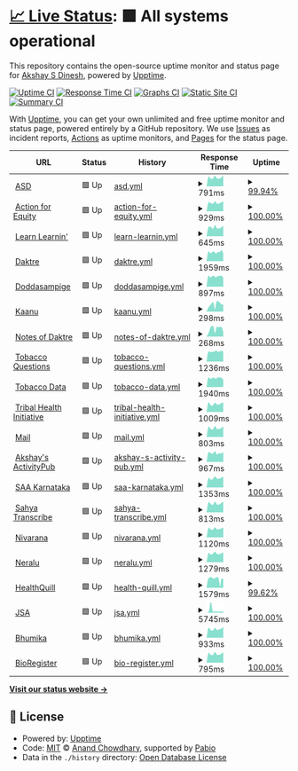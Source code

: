 # [📈 Live Status](https://asdofindia.github.io/services-uptime): <!--live status--> **🟩 All systems operational**

This repository contains the open-source uptime monitor and status page for [Akshay S Dinesh](https://asd.learnlearn.in), powered by [Upptime](https://github.com/upptime/upptime).

[![Uptime CI](https://github.com/asdofindia/services-uptime/workflows/Uptime%20CI/badge.svg)](https://github.com/asdofindia/services-uptime/actions?query=workflow%3A%22Uptime+CI%22)
[![Response Time CI](https://github.com/asdofindia/services-uptime/workflows/Response%20Time%20CI/badge.svg)](https://github.com/asdofindia/services-uptime/actions?query=workflow%3A%22Response+Time+CI%22)
[![Graphs CI](https://github.com/asdofindia/services-uptime/workflows/Graphs%20CI/badge.svg)](https://github.com/asdofindia/services-uptime/actions?query=workflow%3A%22Graphs+CI%22)
[![Static Site CI](https://github.com/asdofindia/services-uptime/workflows/Static%20Site%20CI/badge.svg)](https://github.com/asdofindia/services-uptime/actions?query=workflow%3A%22Static+Site+CI%22)
[![Summary CI](https://github.com/asdofindia/services-uptime/workflows/Summary%20CI/badge.svg)](https://github.com/asdofindia/services-uptime/actions?query=workflow%3A%22Summary+CI%22)

With [Upptime](https://upptime.js.org), you can get your own unlimited and free uptime monitor and status page, powered entirely by a GitHub repository. We use [Issues](https://github.com/asdofindia/services-uptime/issues) as incident reports, [Actions](https://github.com/asdofindia/services-uptime/actions) as uptime monitors, and [Pages](https://asdofindia.github.io/services-uptime) for the status page.

<!--start: status pages-->
<!-- This summary is generated by Upptime (https://github.com/upptime/upptime) -->
<!-- Do not edit this manually, your changes will be overwritten -->
<!-- prettier-ignore -->
| URL | Status | History | Response Time | Uptime |
| --- | ------ | ------- | ------------- | ------ |
| <img alt="" src="https://icons.duckduckgo.com/ip3/asd.learnlearn.in.ico" height="13"> [ASD](https://asd.learnlearn.in) | 🟩 Up | [asd.yml](https://github.com/asdofindia-bot/services-uptime/commits/HEAD/history/asd.yml) | <details><summary><img alt="Response time graph" src="./graphs/asd/response-time-week.png" height="20"> 791ms</summary><br><a href="https://asdofindia-bot.github.io/services-uptime/history/asd"><img alt="Response time 938" src="https://img.shields.io/endpoint?url=https%3A%2F%2Fraw.githubusercontent.com%2Fasdofindia-bot%2Fservices-uptime%2FHEAD%2Fapi%2Fasd%2Fresponse-time.json"></a><br><a href="https://asdofindia-bot.github.io/services-uptime/history/asd"><img alt="24-hour response time 954" src="https://img.shields.io/endpoint?url=https%3A%2F%2Fraw.githubusercontent.com%2Fasdofindia-bot%2Fservices-uptime%2FHEAD%2Fapi%2Fasd%2Fresponse-time-day.json"></a><br><a href="https://asdofindia-bot.github.io/services-uptime/history/asd"><img alt="7-day response time 791" src="https://img.shields.io/endpoint?url=https%3A%2F%2Fraw.githubusercontent.com%2Fasdofindia-bot%2Fservices-uptime%2FHEAD%2Fapi%2Fasd%2Fresponse-time-week.json"></a><br><a href="https://asdofindia-bot.github.io/services-uptime/history/asd"><img alt="30-day response time 788" src="https://img.shields.io/endpoint?url=https%3A%2F%2Fraw.githubusercontent.com%2Fasdofindia-bot%2Fservices-uptime%2FHEAD%2Fapi%2Fasd%2Fresponse-time-month.json"></a><br><a href="https://asdofindia-bot.github.io/services-uptime/history/asd"><img alt="1-year response time 939" src="https://img.shields.io/endpoint?url=https%3A%2F%2Fraw.githubusercontent.com%2Fasdofindia-bot%2Fservices-uptime%2FHEAD%2Fapi%2Fasd%2Fresponse-time-year.json"></a></details> | <details><summary><a href="https://asdofindia-bot.github.io/services-uptime/history/asd">99.94%</a></summary><a href="https://asdofindia-bot.github.io/services-uptime/history/asd"><img alt="All-time uptime 100.00%" src="https://img.shields.io/endpoint?url=https%3A%2F%2Fraw.githubusercontent.com%2Fasdofindia-bot%2Fservices-uptime%2FHEAD%2Fapi%2Fasd%2Fuptime.json"></a><br><a href="https://asdofindia-bot.github.io/services-uptime/history/asd"><img alt="24-hour uptime 100.00%" src="https://img.shields.io/endpoint?url=https%3A%2F%2Fraw.githubusercontent.com%2Fasdofindia-bot%2Fservices-uptime%2FHEAD%2Fapi%2Fasd%2Fuptime-day.json"></a><br><a href="https://asdofindia-bot.github.io/services-uptime/history/asd"><img alt="7-day uptime 99.94%" src="https://img.shields.io/endpoint?url=https%3A%2F%2Fraw.githubusercontent.com%2Fasdofindia-bot%2Fservices-uptime%2FHEAD%2Fapi%2Fasd%2Fuptime-week.json"></a><br><a href="https://asdofindia-bot.github.io/services-uptime/history/asd"><img alt="30-day uptime 99.99%" src="https://img.shields.io/endpoint?url=https%3A%2F%2Fraw.githubusercontent.com%2Fasdofindia-bot%2Fservices-uptime%2FHEAD%2Fapi%2Fasd%2Fuptime-month.json"></a><br><a href="https://asdofindia-bot.github.io/services-uptime/history/asd"><img alt="1-year uptime 100.00%" src="https://img.shields.io/endpoint?url=https%3A%2F%2Fraw.githubusercontent.com%2Fasdofindia-bot%2Fservices-uptime%2FHEAD%2Fapi%2Fasd%2Fuptime-year.json"></a></details>
| <img alt="" src="https://icons.duckduckgo.com/ip3/actionforequity.in.ico" height="13"> [Action for Equity](https://actionforequity.in) | 🟩 Up | [action-for-equity.yml](https://github.com/asdofindia-bot/services-uptime/commits/HEAD/history/action-for-equity.yml) | <details><summary><img alt="Response time graph" src="./graphs/action-for-equity/response-time-week.png" height="20"> 929ms</summary><br><a href="https://asdofindia-bot.github.io/services-uptime/history/action-for-equity"><img alt="Response time 919" src="https://img.shields.io/endpoint?url=https%3A%2F%2Fraw.githubusercontent.com%2Fasdofindia-bot%2Fservices-uptime%2FHEAD%2Fapi%2Faction-for-equity%2Fresponse-time.json"></a><br><a href="https://asdofindia-bot.github.io/services-uptime/history/action-for-equity"><img alt="24-hour response time 1073" src="https://img.shields.io/endpoint?url=https%3A%2F%2Fraw.githubusercontent.com%2Fasdofindia-bot%2Fservices-uptime%2FHEAD%2Fapi%2Faction-for-equity%2Fresponse-time-day.json"></a><br><a href="https://asdofindia-bot.github.io/services-uptime/history/action-for-equity"><img alt="7-day response time 929" src="https://img.shields.io/endpoint?url=https%3A%2F%2Fraw.githubusercontent.com%2Fasdofindia-bot%2Fservices-uptime%2FHEAD%2Fapi%2Faction-for-equity%2Fresponse-time-week.json"></a><br><a href="https://asdofindia-bot.github.io/services-uptime/history/action-for-equity"><img alt="30-day response time 919" src="https://img.shields.io/endpoint?url=https%3A%2F%2Fraw.githubusercontent.com%2Fasdofindia-bot%2Fservices-uptime%2FHEAD%2Fapi%2Faction-for-equity%2Fresponse-time-month.json"></a><br><a href="https://asdofindia-bot.github.io/services-uptime/history/action-for-equity"><img alt="1-year response time 919" src="https://img.shields.io/endpoint?url=https%3A%2F%2Fraw.githubusercontent.com%2Fasdofindia-bot%2Fservices-uptime%2FHEAD%2Fapi%2Faction-for-equity%2Fresponse-time-year.json"></a></details> | <details><summary><a href="https://asdofindia-bot.github.io/services-uptime/history/action-for-equity">100.00%</a></summary><a href="https://asdofindia-bot.github.io/services-uptime/history/action-for-equity"><img alt="All-time uptime 100.00%" src="https://img.shields.io/endpoint?url=https%3A%2F%2Fraw.githubusercontent.com%2Fasdofindia-bot%2Fservices-uptime%2FHEAD%2Fapi%2Faction-for-equity%2Fuptime.json"></a><br><a href="https://asdofindia-bot.github.io/services-uptime/history/action-for-equity"><img alt="24-hour uptime 100.00%" src="https://img.shields.io/endpoint?url=https%3A%2F%2Fraw.githubusercontent.com%2Fasdofindia-bot%2Fservices-uptime%2FHEAD%2Fapi%2Faction-for-equity%2Fuptime-day.json"></a><br><a href="https://asdofindia-bot.github.io/services-uptime/history/action-for-equity"><img alt="7-day uptime 100.00%" src="https://img.shields.io/endpoint?url=https%3A%2F%2Fraw.githubusercontent.com%2Fasdofindia-bot%2Fservices-uptime%2FHEAD%2Fapi%2Faction-for-equity%2Fuptime-week.json"></a><br><a href="https://asdofindia-bot.github.io/services-uptime/history/action-for-equity"><img alt="30-day uptime 100.00%" src="https://img.shields.io/endpoint?url=https%3A%2F%2Fraw.githubusercontent.com%2Fasdofindia-bot%2Fservices-uptime%2FHEAD%2Fapi%2Faction-for-equity%2Fuptime-month.json"></a><br><a href="https://asdofindia-bot.github.io/services-uptime/history/action-for-equity"><img alt="1-year uptime 100.00%" src="https://img.shields.io/endpoint?url=https%3A%2F%2Fraw.githubusercontent.com%2Fasdofindia-bot%2Fservices-uptime%2FHEAD%2Fapi%2Faction-for-equity%2Fuptime-year.json"></a></details>
| <img alt="" src="https://icons.duckduckgo.com/ip3/learnlearn.in.ico" height="13"> [Learn Learnin'](https://learnlearn.in) | 🟩 Up | [learn-learnin.yml](https://github.com/asdofindia-bot/services-uptime/commits/HEAD/history/learn-learnin.yml) | <details><summary><img alt="Response time graph" src="./graphs/learn-learnin/response-time-week.png" height="20"> 645ms</summary><br><a href="https://asdofindia-bot.github.io/services-uptime/history/learn-learnin"><img alt="Response time 652" src="https://img.shields.io/endpoint?url=https%3A%2F%2Fraw.githubusercontent.com%2Fasdofindia-bot%2Fservices-uptime%2FHEAD%2Fapi%2Flearn-learnin%2Fresponse-time.json"></a><br><a href="https://asdofindia-bot.github.io/services-uptime/history/learn-learnin"><img alt="24-hour response time 726" src="https://img.shields.io/endpoint?url=https%3A%2F%2Fraw.githubusercontent.com%2Fasdofindia-bot%2Fservices-uptime%2FHEAD%2Fapi%2Flearn-learnin%2Fresponse-time-day.json"></a><br><a href="https://asdofindia-bot.github.io/services-uptime/history/learn-learnin"><img alt="7-day response time 645" src="https://img.shields.io/endpoint?url=https%3A%2F%2Fraw.githubusercontent.com%2Fasdofindia-bot%2Fservices-uptime%2FHEAD%2Fapi%2Flearn-learnin%2Fresponse-time-week.json"></a><br><a href="https://asdofindia-bot.github.io/services-uptime/history/learn-learnin"><img alt="30-day response time 622" src="https://img.shields.io/endpoint?url=https%3A%2F%2Fraw.githubusercontent.com%2Fasdofindia-bot%2Fservices-uptime%2FHEAD%2Fapi%2Flearn-learnin%2Fresponse-time-month.json"></a><br><a href="https://asdofindia-bot.github.io/services-uptime/history/learn-learnin"><img alt="1-year response time 644" src="https://img.shields.io/endpoint?url=https%3A%2F%2Fraw.githubusercontent.com%2Fasdofindia-bot%2Fservices-uptime%2FHEAD%2Fapi%2Flearn-learnin%2Fresponse-time-year.json"></a></details> | <details><summary><a href="https://asdofindia-bot.github.io/services-uptime/history/learn-learnin">100.00%</a></summary><a href="https://asdofindia-bot.github.io/services-uptime/history/learn-learnin"><img alt="All-time uptime 100.00%" src="https://img.shields.io/endpoint?url=https%3A%2F%2Fraw.githubusercontent.com%2Fasdofindia-bot%2Fservices-uptime%2FHEAD%2Fapi%2Flearn-learnin%2Fuptime.json"></a><br><a href="https://asdofindia-bot.github.io/services-uptime/history/learn-learnin"><img alt="24-hour uptime 100.00%" src="https://img.shields.io/endpoint?url=https%3A%2F%2Fraw.githubusercontent.com%2Fasdofindia-bot%2Fservices-uptime%2FHEAD%2Fapi%2Flearn-learnin%2Fuptime-day.json"></a><br><a href="https://asdofindia-bot.github.io/services-uptime/history/learn-learnin"><img alt="7-day uptime 100.00%" src="https://img.shields.io/endpoint?url=https%3A%2F%2Fraw.githubusercontent.com%2Fasdofindia-bot%2Fservices-uptime%2FHEAD%2Fapi%2Flearn-learnin%2Fuptime-week.json"></a><br><a href="https://asdofindia-bot.github.io/services-uptime/history/learn-learnin"><img alt="30-day uptime 100.00%" src="https://img.shields.io/endpoint?url=https%3A%2F%2Fraw.githubusercontent.com%2Fasdofindia-bot%2Fservices-uptime%2FHEAD%2Fapi%2Flearn-learnin%2Fuptime-month.json"></a><br><a href="https://asdofindia-bot.github.io/services-uptime/history/learn-learnin"><img alt="1-year uptime 100.00%" src="https://img.shields.io/endpoint?url=https%3A%2F%2Fraw.githubusercontent.com%2Fasdofindia-bot%2Fservices-uptime%2FHEAD%2Fapi%2Flearn-learnin%2Fuptime-year.json"></a></details>
| <img alt="" src="https://icons.duckduckgo.com/ip3/daktre.com.ico" height="13"> [Daktre](https://daktre.com) | 🟩 Up | [daktre.yml](https://github.com/asdofindia-bot/services-uptime/commits/HEAD/history/daktre.yml) | <details><summary><img alt="Response time graph" src="./graphs/daktre/response-time-week.png" height="20"> 1959ms</summary><br><a href="https://asdofindia-bot.github.io/services-uptime/history/daktre"><img alt="Response time 2043" src="https://img.shields.io/endpoint?url=https%3A%2F%2Fraw.githubusercontent.com%2Fasdofindia-bot%2Fservices-uptime%2FHEAD%2Fapi%2Fdaktre%2Fresponse-time.json"></a><br><a href="https://asdofindia-bot.github.io/services-uptime/history/daktre"><img alt="24-hour response time 1716" src="https://img.shields.io/endpoint?url=https%3A%2F%2Fraw.githubusercontent.com%2Fasdofindia-bot%2Fservices-uptime%2FHEAD%2Fapi%2Fdaktre%2Fresponse-time-day.json"></a><br><a href="https://asdofindia-bot.github.io/services-uptime/history/daktre"><img alt="7-day response time 1959" src="https://img.shields.io/endpoint?url=https%3A%2F%2Fraw.githubusercontent.com%2Fasdofindia-bot%2Fservices-uptime%2FHEAD%2Fapi%2Fdaktre%2Fresponse-time-week.json"></a><br><a href="https://asdofindia-bot.github.io/services-uptime/history/daktre"><img alt="30-day response time 1940" src="https://img.shields.io/endpoint?url=https%3A%2F%2Fraw.githubusercontent.com%2Fasdofindia-bot%2Fservices-uptime%2FHEAD%2Fapi%2Fdaktre%2Fresponse-time-month.json"></a><br><a href="https://asdofindia-bot.github.io/services-uptime/history/daktre"><img alt="1-year response time 1975" src="https://img.shields.io/endpoint?url=https%3A%2F%2Fraw.githubusercontent.com%2Fasdofindia-bot%2Fservices-uptime%2FHEAD%2Fapi%2Fdaktre%2Fresponse-time-year.json"></a></details> | <details><summary><a href="https://asdofindia-bot.github.io/services-uptime/history/daktre">100.00%</a></summary><a href="https://asdofindia-bot.github.io/services-uptime/history/daktre"><img alt="All-time uptime 99.01%" src="https://img.shields.io/endpoint?url=https%3A%2F%2Fraw.githubusercontent.com%2Fasdofindia-bot%2Fservices-uptime%2FHEAD%2Fapi%2Fdaktre%2Fuptime.json"></a><br><a href="https://asdofindia-bot.github.io/services-uptime/history/daktre"><img alt="24-hour uptime 100.00%" src="https://img.shields.io/endpoint?url=https%3A%2F%2Fraw.githubusercontent.com%2Fasdofindia-bot%2Fservices-uptime%2FHEAD%2Fapi%2Fdaktre%2Fuptime-day.json"></a><br><a href="https://asdofindia-bot.github.io/services-uptime/history/daktre"><img alt="7-day uptime 100.00%" src="https://img.shields.io/endpoint?url=https%3A%2F%2Fraw.githubusercontent.com%2Fasdofindia-bot%2Fservices-uptime%2FHEAD%2Fapi%2Fdaktre%2Fuptime-week.json"></a><br><a href="https://asdofindia-bot.github.io/services-uptime/history/daktre"><img alt="30-day uptime 99.96%" src="https://img.shields.io/endpoint?url=https%3A%2F%2Fraw.githubusercontent.com%2Fasdofindia-bot%2Fservices-uptime%2FHEAD%2Fapi%2Fdaktre%2Fuptime-month.json"></a><br><a href="https://asdofindia-bot.github.io/services-uptime/history/daktre"><img alt="1-year uptime 98.46%" src="https://img.shields.io/endpoint?url=https%3A%2F%2Fraw.githubusercontent.com%2Fasdofindia-bot%2Fservices-uptime%2FHEAD%2Fapi%2Fdaktre%2Fuptime-year.json"></a></details>
| <img alt="" src="https://icons.duckduckgo.com/ip3/doddasampige.daktre.com.ico" height="13"> [Doddasampige](https://doddasampige.daktre.com) | 🟩 Up | [doddasampige.yml](https://github.com/asdofindia-bot/services-uptime/commits/HEAD/history/doddasampige.yml) | <details><summary><img alt="Response time graph" src="./graphs/doddasampige/response-time-week.png" height="20"> 897ms</summary><br><a href="https://asdofindia-bot.github.io/services-uptime/history/doddasampige"><img alt="Response time 952" src="https://img.shields.io/endpoint?url=https%3A%2F%2Fraw.githubusercontent.com%2Fasdofindia-bot%2Fservices-uptime%2FHEAD%2Fapi%2Fdoddasampige%2Fresponse-time.json"></a><br><a href="https://asdofindia-bot.github.io/services-uptime/history/doddasampige"><img alt="24-hour response time 805" src="https://img.shields.io/endpoint?url=https%3A%2F%2Fraw.githubusercontent.com%2Fasdofindia-bot%2Fservices-uptime%2FHEAD%2Fapi%2Fdoddasampige%2Fresponse-time-day.json"></a><br><a href="https://asdofindia-bot.github.io/services-uptime/history/doddasampige"><img alt="7-day response time 897" src="https://img.shields.io/endpoint?url=https%3A%2F%2Fraw.githubusercontent.com%2Fasdofindia-bot%2Fservices-uptime%2FHEAD%2Fapi%2Fdoddasampige%2Fresponse-time-week.json"></a><br><a href="https://asdofindia-bot.github.io/services-uptime/history/doddasampige"><img alt="30-day response time 898" src="https://img.shields.io/endpoint?url=https%3A%2F%2Fraw.githubusercontent.com%2Fasdofindia-bot%2Fservices-uptime%2FHEAD%2Fapi%2Fdoddasampige%2Fresponse-time-month.json"></a><br><a href="https://asdofindia-bot.github.io/services-uptime/history/doddasampige"><img alt="1-year response time 959" src="https://img.shields.io/endpoint?url=https%3A%2F%2Fraw.githubusercontent.com%2Fasdofindia-bot%2Fservices-uptime%2FHEAD%2Fapi%2Fdoddasampige%2Fresponse-time-year.json"></a></details> | <details><summary><a href="https://asdofindia-bot.github.io/services-uptime/history/doddasampige">100.00%</a></summary><a href="https://asdofindia-bot.github.io/services-uptime/history/doddasampige"><img alt="All-time uptime 99.10%" src="https://img.shields.io/endpoint?url=https%3A%2F%2Fraw.githubusercontent.com%2Fasdofindia-bot%2Fservices-uptime%2FHEAD%2Fapi%2Fdoddasampige%2Fuptime.json"></a><br><a href="https://asdofindia-bot.github.io/services-uptime/history/doddasampige"><img alt="24-hour uptime 100.00%" src="https://img.shields.io/endpoint?url=https%3A%2F%2Fraw.githubusercontent.com%2Fasdofindia-bot%2Fservices-uptime%2FHEAD%2Fapi%2Fdoddasampige%2Fuptime-day.json"></a><br><a href="https://asdofindia-bot.github.io/services-uptime/history/doddasampige"><img alt="7-day uptime 100.00%" src="https://img.shields.io/endpoint?url=https%3A%2F%2Fraw.githubusercontent.com%2Fasdofindia-bot%2Fservices-uptime%2FHEAD%2Fapi%2Fdoddasampige%2Fuptime-week.json"></a><br><a href="https://asdofindia-bot.github.io/services-uptime/history/doddasampige"><img alt="30-day uptime 99.96%" src="https://img.shields.io/endpoint?url=https%3A%2F%2Fraw.githubusercontent.com%2Fasdofindia-bot%2Fservices-uptime%2FHEAD%2Fapi%2Fdoddasampige%2Fuptime-month.json"></a><br><a href="https://asdofindia-bot.github.io/services-uptime/history/doddasampige"><img alt="1-year uptime 98.58%" src="https://img.shields.io/endpoint?url=https%3A%2F%2Fraw.githubusercontent.com%2Fasdofindia-bot%2Fservices-uptime%2FHEAD%2Fapi%2Fdoddasampige%2Fuptime-year.json"></a></details>
| <img alt="" src="https://icons.duckduckgo.com/ip3/kaanu.daktre.com.ico" height="13"> [Kaanu](https://kaanu.daktre.com) | 🟩 Up | [kaanu.yml](https://github.com/asdofindia-bot/services-uptime/commits/HEAD/history/kaanu.yml) | <details><summary><img alt="Response time graph" src="./graphs/kaanu/response-time-week.png" height="20"> 298ms</summary><br><a href="https://asdofindia-bot.github.io/services-uptime/history/kaanu"><img alt="Response time 1252" src="https://img.shields.io/endpoint?url=https%3A%2F%2Fraw.githubusercontent.com%2Fasdofindia-bot%2Fservices-uptime%2FHEAD%2Fapi%2Fkaanu%2Fresponse-time.json"></a><br><a href="https://asdofindia-bot.github.io/services-uptime/history/kaanu"><img alt="24-hour response time 235" src="https://img.shields.io/endpoint?url=https%3A%2F%2Fraw.githubusercontent.com%2Fasdofindia-bot%2Fservices-uptime%2FHEAD%2Fapi%2Fkaanu%2Fresponse-time-day.json"></a><br><a href="https://asdofindia-bot.github.io/services-uptime/history/kaanu"><img alt="7-day response time 298" src="https://img.shields.io/endpoint?url=https%3A%2F%2Fraw.githubusercontent.com%2Fasdofindia-bot%2Fservices-uptime%2FHEAD%2Fapi%2Fkaanu%2Fresponse-time-week.json"></a><br><a href="https://asdofindia-bot.github.io/services-uptime/history/kaanu"><img alt="30-day response time 304" src="https://img.shields.io/endpoint?url=https%3A%2F%2Fraw.githubusercontent.com%2Fasdofindia-bot%2Fservices-uptime%2FHEAD%2Fapi%2Fkaanu%2Fresponse-time-month.json"></a><br><a href="https://asdofindia-bot.github.io/services-uptime/history/kaanu"><img alt="1-year response time 1027" src="https://img.shields.io/endpoint?url=https%3A%2F%2Fraw.githubusercontent.com%2Fasdofindia-bot%2Fservices-uptime%2FHEAD%2Fapi%2Fkaanu%2Fresponse-time-year.json"></a></details> | <details><summary><a href="https://asdofindia-bot.github.io/services-uptime/history/kaanu">100.00%</a></summary><a href="https://asdofindia-bot.github.io/services-uptime/history/kaanu"><img alt="All-time uptime 96.20%" src="https://img.shields.io/endpoint?url=https%3A%2F%2Fraw.githubusercontent.com%2Fasdofindia-bot%2Fservices-uptime%2FHEAD%2Fapi%2Fkaanu%2Fuptime.json"></a><br><a href="https://asdofindia-bot.github.io/services-uptime/history/kaanu"><img alt="24-hour uptime 100.00%" src="https://img.shields.io/endpoint?url=https%3A%2F%2Fraw.githubusercontent.com%2Fasdofindia-bot%2Fservices-uptime%2FHEAD%2Fapi%2Fkaanu%2Fuptime-day.json"></a><br><a href="https://asdofindia-bot.github.io/services-uptime/history/kaanu"><img alt="7-day uptime 100.00%" src="https://img.shields.io/endpoint?url=https%3A%2F%2Fraw.githubusercontent.com%2Fasdofindia-bot%2Fservices-uptime%2FHEAD%2Fapi%2Fkaanu%2Fuptime-week.json"></a><br><a href="https://asdofindia-bot.github.io/services-uptime/history/kaanu"><img alt="30-day uptime 100.00%" src="https://img.shields.io/endpoint?url=https%3A%2F%2Fraw.githubusercontent.com%2Fasdofindia-bot%2Fservices-uptime%2FHEAD%2Fapi%2Fkaanu%2Fuptime-month.json"></a><br><a href="https://asdofindia-bot.github.io/services-uptime/history/kaanu"><img alt="1-year uptime 94.01%" src="https://img.shields.io/endpoint?url=https%3A%2F%2Fraw.githubusercontent.com%2Fasdofindia-bot%2Fservices-uptime%2FHEAD%2Fapi%2Fkaanu%2Fuptime-year.json"></a></details>
| <img alt="" src="https://icons.duckduckgo.com/ip3/notes.daktre.com.ico" height="13"> [Notes of Daktre](https://notes.daktre.com) | 🟩 Up | [notes-of-daktre.yml](https://github.com/asdofindia-bot/services-uptime/commits/HEAD/history/notes-of-daktre.yml) | <details><summary><img alt="Response time graph" src="./graphs/notes-of-daktre/response-time-week.png" height="20"> 268ms</summary><br><a href="https://asdofindia-bot.github.io/services-uptime/history/notes-of-daktre"><img alt="Response time 319" src="https://img.shields.io/endpoint?url=https%3A%2F%2Fraw.githubusercontent.com%2Fasdofindia-bot%2Fservices-uptime%2FHEAD%2Fapi%2Fnotes-of-daktre%2Fresponse-time.json"></a><br><a href="https://asdofindia-bot.github.io/services-uptime/history/notes-of-daktre"><img alt="24-hour response time 98" src="https://img.shields.io/endpoint?url=https%3A%2F%2Fraw.githubusercontent.com%2Fasdofindia-bot%2Fservices-uptime%2FHEAD%2Fapi%2Fnotes-of-daktre%2Fresponse-time-day.json"></a><br><a href="https://asdofindia-bot.github.io/services-uptime/history/notes-of-daktre"><img alt="7-day response time 268" src="https://img.shields.io/endpoint?url=https%3A%2F%2Fraw.githubusercontent.com%2Fasdofindia-bot%2Fservices-uptime%2FHEAD%2Fapi%2Fnotes-of-daktre%2Fresponse-time-week.json"></a><br><a href="https://asdofindia-bot.github.io/services-uptime/history/notes-of-daktre"><img alt="30-day response time 296" src="https://img.shields.io/endpoint?url=https%3A%2F%2Fraw.githubusercontent.com%2Fasdofindia-bot%2Fservices-uptime%2FHEAD%2Fapi%2Fnotes-of-daktre%2Fresponse-time-month.json"></a><br><a href="https://asdofindia-bot.github.io/services-uptime/history/notes-of-daktre"><img alt="1-year response time 319" src="https://img.shields.io/endpoint?url=https%3A%2F%2Fraw.githubusercontent.com%2Fasdofindia-bot%2Fservices-uptime%2FHEAD%2Fapi%2Fnotes-of-daktre%2Fresponse-time-year.json"></a></details> | <details><summary><a href="https://asdofindia-bot.github.io/services-uptime/history/notes-of-daktre">100.00%</a></summary><a href="https://asdofindia-bot.github.io/services-uptime/history/notes-of-daktre"><img alt="All-time uptime 99.99%" src="https://img.shields.io/endpoint?url=https%3A%2F%2Fraw.githubusercontent.com%2Fasdofindia-bot%2Fservices-uptime%2FHEAD%2Fapi%2Fnotes-of-daktre%2Fuptime.json"></a><br><a href="https://asdofindia-bot.github.io/services-uptime/history/notes-of-daktre"><img alt="24-hour uptime 100.00%" src="https://img.shields.io/endpoint?url=https%3A%2F%2Fraw.githubusercontent.com%2Fasdofindia-bot%2Fservices-uptime%2FHEAD%2Fapi%2Fnotes-of-daktre%2Fuptime-day.json"></a><br><a href="https://asdofindia-bot.github.io/services-uptime/history/notes-of-daktre"><img alt="7-day uptime 100.00%" src="https://img.shields.io/endpoint?url=https%3A%2F%2Fraw.githubusercontent.com%2Fasdofindia-bot%2Fservices-uptime%2FHEAD%2Fapi%2Fnotes-of-daktre%2Fuptime-week.json"></a><br><a href="https://asdofindia-bot.github.io/services-uptime/history/notes-of-daktre"><img alt="30-day uptime 100.00%" src="https://img.shields.io/endpoint?url=https%3A%2F%2Fraw.githubusercontent.com%2Fasdofindia-bot%2Fservices-uptime%2FHEAD%2Fapi%2Fnotes-of-daktre%2Fuptime-month.json"></a><br><a href="https://asdofindia-bot.github.io/services-uptime/history/notes-of-daktre"><img alt="1-year uptime 99.99%" src="https://img.shields.io/endpoint?url=https%3A%2F%2Fraw.githubusercontent.com%2Fasdofindia-bot%2Fservices-uptime%2FHEAD%2Fapi%2Fnotes-of-daktre%2Fuptime-year.json"></a></details>
| <img alt="" src="https://icons.duckduckgo.com/ip3/tobaccoquestions.iphindia.org.ico" height="13"> [Tobacco Questions](https://tobaccoquestions.iphindia.org/api/dimensionValues/ministry) | 🟩 Up | [tobacco-questions.yml](https://github.com/asdofindia-bot/services-uptime/commits/HEAD/history/tobacco-questions.yml) | <details><summary><img alt="Response time graph" src="./graphs/tobacco-questions/response-time-week.png" height="20"> 1236ms</summary><br><a href="https://asdofindia-bot.github.io/services-uptime/history/tobacco-questions"><img alt="Response time 1375" src="https://img.shields.io/endpoint?url=https%3A%2F%2Fraw.githubusercontent.com%2Fasdofindia-bot%2Fservices-uptime%2FHEAD%2Fapi%2Ftobacco-questions%2Fresponse-time.json"></a><br><a href="https://asdofindia-bot.github.io/services-uptime/history/tobacco-questions"><img alt="24-hour response time 1003" src="https://img.shields.io/endpoint?url=https%3A%2F%2Fraw.githubusercontent.com%2Fasdofindia-bot%2Fservices-uptime%2FHEAD%2Fapi%2Ftobacco-questions%2Fresponse-time-day.json"></a><br><a href="https://asdofindia-bot.github.io/services-uptime/history/tobacco-questions"><img alt="7-day response time 1236" src="https://img.shields.io/endpoint?url=https%3A%2F%2Fraw.githubusercontent.com%2Fasdofindia-bot%2Fservices-uptime%2FHEAD%2Fapi%2Ftobacco-questions%2Fresponse-time-week.json"></a><br><a href="https://asdofindia-bot.github.io/services-uptime/history/tobacco-questions"><img alt="30-day response time 1219" src="https://img.shields.io/endpoint?url=https%3A%2F%2Fraw.githubusercontent.com%2Fasdofindia-bot%2Fservices-uptime%2FHEAD%2Fapi%2Ftobacco-questions%2Fresponse-time-month.json"></a><br><a href="https://asdofindia-bot.github.io/services-uptime/history/tobacco-questions"><img alt="1-year response time 1360" src="https://img.shields.io/endpoint?url=https%3A%2F%2Fraw.githubusercontent.com%2Fasdofindia-bot%2Fservices-uptime%2FHEAD%2Fapi%2Ftobacco-questions%2Fresponse-time-year.json"></a></details> | <details><summary><a href="https://asdofindia-bot.github.io/services-uptime/history/tobacco-questions">100.00%</a></summary><a href="https://asdofindia-bot.github.io/services-uptime/history/tobacco-questions"><img alt="All-time uptime 97.89%" src="https://img.shields.io/endpoint?url=https%3A%2F%2Fraw.githubusercontent.com%2Fasdofindia-bot%2Fservices-uptime%2FHEAD%2Fapi%2Ftobacco-questions%2Fuptime.json"></a><br><a href="https://asdofindia-bot.github.io/services-uptime/history/tobacco-questions"><img alt="24-hour uptime 100.00%" src="https://img.shields.io/endpoint?url=https%3A%2F%2Fraw.githubusercontent.com%2Fasdofindia-bot%2Fservices-uptime%2FHEAD%2Fapi%2Ftobacco-questions%2Fuptime-day.json"></a><br><a href="https://asdofindia-bot.github.io/services-uptime/history/tobacco-questions"><img alt="7-day uptime 100.00%" src="https://img.shields.io/endpoint?url=https%3A%2F%2Fraw.githubusercontent.com%2Fasdofindia-bot%2Fservices-uptime%2FHEAD%2Fapi%2Ftobacco-questions%2Fuptime-week.json"></a><br><a href="https://asdofindia-bot.github.io/services-uptime/history/tobacco-questions"><img alt="30-day uptime 99.96%" src="https://img.shields.io/endpoint?url=https%3A%2F%2Fraw.githubusercontent.com%2Fasdofindia-bot%2Fservices-uptime%2FHEAD%2Fapi%2Ftobacco-questions%2Fuptime-month.json"></a><br><a href="https://asdofindia-bot.github.io/services-uptime/history/tobacco-questions"><img alt="1-year uptime 98.20%" src="https://img.shields.io/endpoint?url=https%3A%2F%2Fraw.githubusercontent.com%2Fasdofindia-bot%2Fservices-uptime%2FHEAD%2Fapi%2Ftobacco-questions%2Fuptime-year.json"></a></details>
| <img alt="" src="https://icons.duckduckgo.com/ip3/tobaccodata.iphindia.org.ico" height="13"> [Tobacco Data](https://tobaccodata.iphindia.org) | 🟩 Up | [tobacco-data.yml](https://github.com/asdofindia-bot/services-uptime/commits/HEAD/history/tobacco-data.yml) | <details><summary><img alt="Response time graph" src="./graphs/tobacco-data/response-time-week.png" height="20"> 1940ms</summary><br><a href="https://asdofindia-bot.github.io/services-uptime/history/tobacco-data"><img alt="Response time 1950" src="https://img.shields.io/endpoint?url=https%3A%2F%2Fraw.githubusercontent.com%2Fasdofindia-bot%2Fservices-uptime%2FHEAD%2Fapi%2Ftobacco-data%2Fresponse-time.json"></a><br><a href="https://asdofindia-bot.github.io/services-uptime/history/tobacco-data"><img alt="24-hour response time 1650" src="https://img.shields.io/endpoint?url=https%3A%2F%2Fraw.githubusercontent.com%2Fasdofindia-bot%2Fservices-uptime%2FHEAD%2Fapi%2Ftobacco-data%2Fresponse-time-day.json"></a><br><a href="https://asdofindia-bot.github.io/services-uptime/history/tobacco-data"><img alt="7-day response time 1940" src="https://img.shields.io/endpoint?url=https%3A%2F%2Fraw.githubusercontent.com%2Fasdofindia-bot%2Fservices-uptime%2FHEAD%2Fapi%2Ftobacco-data%2Fresponse-time-week.json"></a><br><a href="https://asdofindia-bot.github.io/services-uptime/history/tobacco-data"><img alt="30-day response time 1892" src="https://img.shields.io/endpoint?url=https%3A%2F%2Fraw.githubusercontent.com%2Fasdofindia-bot%2Fservices-uptime%2FHEAD%2Fapi%2Ftobacco-data%2Fresponse-time-month.json"></a><br><a href="https://asdofindia-bot.github.io/services-uptime/history/tobacco-data"><img alt="1-year response time 1952" src="https://img.shields.io/endpoint?url=https%3A%2F%2Fraw.githubusercontent.com%2Fasdofindia-bot%2Fservices-uptime%2FHEAD%2Fapi%2Ftobacco-data%2Fresponse-time-year.json"></a></details> | <details><summary><a href="https://asdofindia-bot.github.io/services-uptime/history/tobacco-data">100.00%</a></summary><a href="https://asdofindia-bot.github.io/services-uptime/history/tobacco-data"><img alt="All-time uptime 98.97%" src="https://img.shields.io/endpoint?url=https%3A%2F%2Fraw.githubusercontent.com%2Fasdofindia-bot%2Fservices-uptime%2FHEAD%2Fapi%2Ftobacco-data%2Fuptime.json"></a><br><a href="https://asdofindia-bot.github.io/services-uptime/history/tobacco-data"><img alt="24-hour uptime 100.00%" src="https://img.shields.io/endpoint?url=https%3A%2F%2Fraw.githubusercontent.com%2Fasdofindia-bot%2Fservices-uptime%2FHEAD%2Fapi%2Ftobacco-data%2Fuptime-day.json"></a><br><a href="https://asdofindia-bot.github.io/services-uptime/history/tobacco-data"><img alt="7-day uptime 100.00%" src="https://img.shields.io/endpoint?url=https%3A%2F%2Fraw.githubusercontent.com%2Fasdofindia-bot%2Fservices-uptime%2FHEAD%2Fapi%2Ftobacco-data%2Fuptime-week.json"></a><br><a href="https://asdofindia-bot.github.io/services-uptime/history/tobacco-data"><img alt="30-day uptime 99.96%" src="https://img.shields.io/endpoint?url=https%3A%2F%2Fraw.githubusercontent.com%2Fasdofindia-bot%2Fservices-uptime%2FHEAD%2Fapi%2Ftobacco-data%2Fuptime-month.json"></a><br><a href="https://asdofindia-bot.github.io/services-uptime/history/tobacco-data"><img alt="1-year uptime 98.76%" src="https://img.shields.io/endpoint?url=https%3A%2F%2Fraw.githubusercontent.com%2Fasdofindia-bot%2Fservices-uptime%2FHEAD%2Fapi%2Ftobacco-data%2Fuptime-year.json"></a></details>
| <img alt="" src="https://icons.duckduckgo.com/ip3/tribalhealth.org.ico" height="13"> [Tribal Health Initiative](https://tribalhealth.org) | 🟩 Up | [tribal-health-initiative.yml](https://github.com/asdofindia-bot/services-uptime/commits/HEAD/history/tribal-health-initiative.yml) | <details><summary><img alt="Response time graph" src="./graphs/tribal-health-initiative/response-time-week.png" height="20"> 1009ms</summary><br><a href="https://asdofindia-bot.github.io/services-uptime/history/tribal-health-initiative"><img alt="Response time 986" src="https://img.shields.io/endpoint?url=https%3A%2F%2Fraw.githubusercontent.com%2Fasdofindia-bot%2Fservices-uptime%2FHEAD%2Fapi%2Ftribal-health-initiative%2Fresponse-time.json"></a><br><a href="https://asdofindia-bot.github.io/services-uptime/history/tribal-health-initiative"><img alt="24-hour response time 1162" src="https://img.shields.io/endpoint?url=https%3A%2F%2Fraw.githubusercontent.com%2Fasdofindia-bot%2Fservices-uptime%2FHEAD%2Fapi%2Ftribal-health-initiative%2Fresponse-time-day.json"></a><br><a href="https://asdofindia-bot.github.io/services-uptime/history/tribal-health-initiative"><img alt="7-day response time 1009" src="https://img.shields.io/endpoint?url=https%3A%2F%2Fraw.githubusercontent.com%2Fasdofindia-bot%2Fservices-uptime%2FHEAD%2Fapi%2Ftribal-health-initiative%2Fresponse-time-week.json"></a><br><a href="https://asdofindia-bot.github.io/services-uptime/history/tribal-health-initiative"><img alt="30-day response time 1050" src="https://img.shields.io/endpoint?url=https%3A%2F%2Fraw.githubusercontent.com%2Fasdofindia-bot%2Fservices-uptime%2FHEAD%2Fapi%2Ftribal-health-initiative%2Fresponse-time-month.json"></a><br><a href="https://asdofindia-bot.github.io/services-uptime/history/tribal-health-initiative"><img alt="1-year response time 1073" src="https://img.shields.io/endpoint?url=https%3A%2F%2Fraw.githubusercontent.com%2Fasdofindia-bot%2Fservices-uptime%2FHEAD%2Fapi%2Ftribal-health-initiative%2Fresponse-time-year.json"></a></details> | <details><summary><a href="https://asdofindia-bot.github.io/services-uptime/history/tribal-health-initiative">100.00%</a></summary><a href="https://asdofindia-bot.github.io/services-uptime/history/tribal-health-initiative"><img alt="All-time uptime 99.98%" src="https://img.shields.io/endpoint?url=https%3A%2F%2Fraw.githubusercontent.com%2Fasdofindia-bot%2Fservices-uptime%2FHEAD%2Fapi%2Ftribal-health-initiative%2Fuptime.json"></a><br><a href="https://asdofindia-bot.github.io/services-uptime/history/tribal-health-initiative"><img alt="24-hour uptime 100.00%" src="https://img.shields.io/endpoint?url=https%3A%2F%2Fraw.githubusercontent.com%2Fasdofindia-bot%2Fservices-uptime%2FHEAD%2Fapi%2Ftribal-health-initiative%2Fuptime-day.json"></a><br><a href="https://asdofindia-bot.github.io/services-uptime/history/tribal-health-initiative"><img alt="7-day uptime 100.00%" src="https://img.shields.io/endpoint?url=https%3A%2F%2Fraw.githubusercontent.com%2Fasdofindia-bot%2Fservices-uptime%2FHEAD%2Fapi%2Ftribal-health-initiative%2Fuptime-week.json"></a><br><a href="https://asdofindia-bot.github.io/services-uptime/history/tribal-health-initiative"><img alt="30-day uptime 100.00%" src="https://img.shields.io/endpoint?url=https%3A%2F%2Fraw.githubusercontent.com%2Fasdofindia-bot%2Fservices-uptime%2FHEAD%2Fapi%2Ftribal-health-initiative%2Fuptime-month.json"></a><br><a href="https://asdofindia-bot.github.io/services-uptime/history/tribal-health-initiative"><img alt="1-year uptime 99.99%" src="https://img.shields.io/endpoint?url=https%3A%2F%2Fraw.githubusercontent.com%2Fasdofindia-bot%2Fservices-uptime%2FHEAD%2Fapi%2Ftribal-health-initiative%2Fuptime-year.json"></a></details>
| <img alt="" src="https://icons.duckduckgo.com/ip3/mail.free.gen.in.ico" height="13"> [Mail](https://mail.free.gen.in/sso/login?url=/webmail/?homepage) | 🟩 Up | [mail.yml](https://github.com/asdofindia-bot/services-uptime/commits/HEAD/history/mail.yml) | <details><summary><img alt="Response time graph" src="./graphs/mail/response-time-week.png" height="20"> 803ms</summary><br><a href="https://asdofindia-bot.github.io/services-uptime/history/mail"><img alt="Response time 797" src="https://img.shields.io/endpoint?url=https%3A%2F%2Fraw.githubusercontent.com%2Fasdofindia-bot%2Fservices-uptime%2FHEAD%2Fapi%2Fmail%2Fresponse-time.json"></a><br><a href="https://asdofindia-bot.github.io/services-uptime/history/mail"><img alt="24-hour response time 949" src="https://img.shields.io/endpoint?url=https%3A%2F%2Fraw.githubusercontent.com%2Fasdofindia-bot%2Fservices-uptime%2FHEAD%2Fapi%2Fmail%2Fresponse-time-day.json"></a><br><a href="https://asdofindia-bot.github.io/services-uptime/history/mail"><img alt="7-day response time 803" src="https://img.shields.io/endpoint?url=https%3A%2F%2Fraw.githubusercontent.com%2Fasdofindia-bot%2Fservices-uptime%2FHEAD%2Fapi%2Fmail%2Fresponse-time-week.json"></a><br><a href="https://asdofindia-bot.github.io/services-uptime/history/mail"><img alt="30-day response time 743" src="https://img.shields.io/endpoint?url=https%3A%2F%2Fraw.githubusercontent.com%2Fasdofindia-bot%2Fservices-uptime%2FHEAD%2Fapi%2Fmail%2Fresponse-time-month.json"></a><br><a href="https://asdofindia-bot.github.io/services-uptime/history/mail"><img alt="1-year response time 767" src="https://img.shields.io/endpoint?url=https%3A%2F%2Fraw.githubusercontent.com%2Fasdofindia-bot%2Fservices-uptime%2FHEAD%2Fapi%2Fmail%2Fresponse-time-year.json"></a></details> | <details><summary><a href="https://asdofindia-bot.github.io/services-uptime/history/mail">100.00%</a></summary><a href="https://asdofindia-bot.github.io/services-uptime/history/mail"><img alt="All-time uptime 99.99%" src="https://img.shields.io/endpoint?url=https%3A%2F%2Fraw.githubusercontent.com%2Fasdofindia-bot%2Fservices-uptime%2FHEAD%2Fapi%2Fmail%2Fuptime.json"></a><br><a href="https://asdofindia-bot.github.io/services-uptime/history/mail"><img alt="24-hour uptime 100.00%" src="https://img.shields.io/endpoint?url=https%3A%2F%2Fraw.githubusercontent.com%2Fasdofindia-bot%2Fservices-uptime%2FHEAD%2Fapi%2Fmail%2Fuptime-day.json"></a><br><a href="https://asdofindia-bot.github.io/services-uptime/history/mail"><img alt="7-day uptime 100.00%" src="https://img.shields.io/endpoint?url=https%3A%2F%2Fraw.githubusercontent.com%2Fasdofindia-bot%2Fservices-uptime%2FHEAD%2Fapi%2Fmail%2Fuptime-week.json"></a><br><a href="https://asdofindia-bot.github.io/services-uptime/history/mail"><img alt="30-day uptime 100.00%" src="https://img.shields.io/endpoint?url=https%3A%2F%2Fraw.githubusercontent.com%2Fasdofindia-bot%2Fservices-uptime%2FHEAD%2Fapi%2Fmail%2Fuptime-month.json"></a><br><a href="https://asdofindia-bot.github.io/services-uptime/history/mail"><img alt="1-year uptime 99.99%" src="https://img.shields.io/endpoint?url=https%3A%2F%2Fraw.githubusercontent.com%2Fasdofindia-bot%2Fservices-uptime%2FHEAD%2Fapi%2Fmail%2Fuptime-year.json"></a></details>
| <img alt="" src="https://icons.duckduckgo.com/ip3/social.learnlearn.in.ico" height="13"> [Akshay's ActivityPub](https://social.learnlearn.in) | 🟩 Up | [akshay-s-activity-pub.yml](https://github.com/asdofindia-bot/services-uptime/commits/HEAD/history/akshay-s-activity-pub.yml) | <details><summary><img alt="Response time graph" src="./graphs/akshay-s-activity-pub/response-time-week.png" height="20"> 967ms</summary><br><a href="https://asdofindia-bot.github.io/services-uptime/history/akshay-s-activity-pub"><img alt="Response time 943" src="https://img.shields.io/endpoint?url=https%3A%2F%2Fraw.githubusercontent.com%2Fasdofindia-bot%2Fservices-uptime%2FHEAD%2Fapi%2Fakshay-s-activity-pub%2Fresponse-time.json"></a><br><a href="https://asdofindia-bot.github.io/services-uptime/history/akshay-s-activity-pub"><img alt="24-hour response time 1118" src="https://img.shields.io/endpoint?url=https%3A%2F%2Fraw.githubusercontent.com%2Fasdofindia-bot%2Fservices-uptime%2FHEAD%2Fapi%2Fakshay-s-activity-pub%2Fresponse-time-day.json"></a><br><a href="https://asdofindia-bot.github.io/services-uptime/history/akshay-s-activity-pub"><img alt="7-day response time 967" src="https://img.shields.io/endpoint?url=https%3A%2F%2Fraw.githubusercontent.com%2Fasdofindia-bot%2Fservices-uptime%2FHEAD%2Fapi%2Fakshay-s-activity-pub%2Fresponse-time-week.json"></a><br><a href="https://asdofindia-bot.github.io/services-uptime/history/akshay-s-activity-pub"><img alt="30-day response time 948" src="https://img.shields.io/endpoint?url=https%3A%2F%2Fraw.githubusercontent.com%2Fasdofindia-bot%2Fservices-uptime%2FHEAD%2Fapi%2Fakshay-s-activity-pub%2Fresponse-time-month.json"></a><br><a href="https://asdofindia-bot.github.io/services-uptime/history/akshay-s-activity-pub"><img alt="1-year response time 956" src="https://img.shields.io/endpoint?url=https%3A%2F%2Fraw.githubusercontent.com%2Fasdofindia-bot%2Fservices-uptime%2FHEAD%2Fapi%2Fakshay-s-activity-pub%2Fresponse-time-year.json"></a></details> | <details><summary><a href="https://asdofindia-bot.github.io/services-uptime/history/akshay-s-activity-pub">100.00%</a></summary><a href="https://asdofindia-bot.github.io/services-uptime/history/akshay-s-activity-pub"><img alt="All-time uptime 99.95%" src="https://img.shields.io/endpoint?url=https%3A%2F%2Fraw.githubusercontent.com%2Fasdofindia-bot%2Fservices-uptime%2FHEAD%2Fapi%2Fakshay-s-activity-pub%2Fuptime.json"></a><br><a href="https://asdofindia-bot.github.io/services-uptime/history/akshay-s-activity-pub"><img alt="24-hour uptime 100.00%" src="https://img.shields.io/endpoint?url=https%3A%2F%2Fraw.githubusercontent.com%2Fasdofindia-bot%2Fservices-uptime%2FHEAD%2Fapi%2Fakshay-s-activity-pub%2Fuptime-day.json"></a><br><a href="https://asdofindia-bot.github.io/services-uptime/history/akshay-s-activity-pub"><img alt="7-day uptime 100.00%" src="https://img.shields.io/endpoint?url=https%3A%2F%2Fraw.githubusercontent.com%2Fasdofindia-bot%2Fservices-uptime%2FHEAD%2Fapi%2Fakshay-s-activity-pub%2Fuptime-week.json"></a><br><a href="https://asdofindia-bot.github.io/services-uptime/history/akshay-s-activity-pub"><img alt="30-day uptime 100.00%" src="https://img.shields.io/endpoint?url=https%3A%2F%2Fraw.githubusercontent.com%2Fasdofindia-bot%2Fservices-uptime%2FHEAD%2Fapi%2Fakshay-s-activity-pub%2Fuptime-month.json"></a><br><a href="https://asdofindia-bot.github.io/services-uptime/history/akshay-s-activity-pub"><img alt="1-year uptime 99.99%" src="https://img.shields.io/endpoint?url=https%3A%2F%2Fraw.githubusercontent.com%2Fasdofindia-bot%2Fservices-uptime%2FHEAD%2Fapi%2Fakshay-s-activity-pub%2Fuptime-year.json"></a></details>
| <img alt="" src="https://icons.duckduckgo.com/ip3/saakarnataka.org.ico" height="13"> [SAA Karnataka](https://saakarnataka.org) | 🟩 Up | [saa-karnataka.yml](https://github.com/asdofindia-bot/services-uptime/commits/HEAD/history/saa-karnataka.yml) | <details><summary><img alt="Response time graph" src="./graphs/saa-karnataka/response-time-week.png" height="20"> 1353ms</summary><br><a href="https://asdofindia-bot.github.io/services-uptime/history/saa-karnataka"><img alt="Response time 1143" src="https://img.shields.io/endpoint?url=https%3A%2F%2Fraw.githubusercontent.com%2Fasdofindia-bot%2Fservices-uptime%2FHEAD%2Fapi%2Fsaa-karnataka%2Fresponse-time.json"></a><br><a href="https://asdofindia-bot.github.io/services-uptime/history/saa-karnataka"><img alt="24-hour response time 1534" src="https://img.shields.io/endpoint?url=https%3A%2F%2Fraw.githubusercontent.com%2Fasdofindia-bot%2Fservices-uptime%2FHEAD%2Fapi%2Fsaa-karnataka%2Fresponse-time-day.json"></a><br><a href="https://asdofindia-bot.github.io/services-uptime/history/saa-karnataka"><img alt="7-day response time 1353" src="https://img.shields.io/endpoint?url=https%3A%2F%2Fraw.githubusercontent.com%2Fasdofindia-bot%2Fservices-uptime%2FHEAD%2Fapi%2Fsaa-karnataka%2Fresponse-time-week.json"></a><br><a href="https://asdofindia-bot.github.io/services-uptime/history/saa-karnataka"><img alt="30-day response time 1248" src="https://img.shields.io/endpoint?url=https%3A%2F%2Fraw.githubusercontent.com%2Fasdofindia-bot%2Fservices-uptime%2FHEAD%2Fapi%2Fsaa-karnataka%2Fresponse-time-month.json"></a><br><a href="https://asdofindia-bot.github.io/services-uptime/history/saa-karnataka"><img alt="1-year response time 1143" src="https://img.shields.io/endpoint?url=https%3A%2F%2Fraw.githubusercontent.com%2Fasdofindia-bot%2Fservices-uptime%2FHEAD%2Fapi%2Fsaa-karnataka%2Fresponse-time-year.json"></a></details> | <details><summary><a href="https://asdofindia-bot.github.io/services-uptime/history/saa-karnataka">100.00%</a></summary><a href="https://asdofindia-bot.github.io/services-uptime/history/saa-karnataka"><img alt="All-time uptime 99.90%" src="https://img.shields.io/endpoint?url=https%3A%2F%2Fraw.githubusercontent.com%2Fasdofindia-bot%2Fservices-uptime%2FHEAD%2Fapi%2Fsaa-karnataka%2Fuptime.json"></a><br><a href="https://asdofindia-bot.github.io/services-uptime/history/saa-karnataka"><img alt="24-hour uptime 100.00%" src="https://img.shields.io/endpoint?url=https%3A%2F%2Fraw.githubusercontent.com%2Fasdofindia-bot%2Fservices-uptime%2FHEAD%2Fapi%2Fsaa-karnataka%2Fuptime-day.json"></a><br><a href="https://asdofindia-bot.github.io/services-uptime/history/saa-karnataka"><img alt="7-day uptime 100.00%" src="https://img.shields.io/endpoint?url=https%3A%2F%2Fraw.githubusercontent.com%2Fasdofindia-bot%2Fservices-uptime%2FHEAD%2Fapi%2Fsaa-karnataka%2Fuptime-week.json"></a><br><a href="https://asdofindia-bot.github.io/services-uptime/history/saa-karnataka"><img alt="30-day uptime 100.00%" src="https://img.shields.io/endpoint?url=https%3A%2F%2Fraw.githubusercontent.com%2Fasdofindia-bot%2Fservices-uptime%2FHEAD%2Fapi%2Fsaa-karnataka%2Fuptime-month.json"></a><br><a href="https://asdofindia-bot.github.io/services-uptime/history/saa-karnataka"><img alt="1-year uptime 99.89%" src="https://img.shields.io/endpoint?url=https%3A%2F%2Fraw.githubusercontent.com%2Fasdofindia-bot%2Fservices-uptime%2FHEAD%2Fapi%2Fsaa-karnataka%2Fuptime-year.json"></a></details>
| <img alt="" src="https://icons.duckduckgo.com/ip3/transcribe.sahya.org.in.ico" height="13"> [Sahya Transcribe](https://transcribe.sahya.org.in) | 🟩 Up | [sahya-transcribe.yml](https://github.com/asdofindia-bot/services-uptime/commits/HEAD/history/sahya-transcribe.yml) | <details><summary><img alt="Response time graph" src="./graphs/sahya-transcribe/response-time-week.png" height="20"> 813ms</summary><br><a href="https://asdofindia-bot.github.io/services-uptime/history/sahya-transcribe"><img alt="Response time 810" src="https://img.shields.io/endpoint?url=https%3A%2F%2Fraw.githubusercontent.com%2Fasdofindia-bot%2Fservices-uptime%2FHEAD%2Fapi%2Fsahya-transcribe%2Fresponse-time.json"></a><br><a href="https://asdofindia-bot.github.io/services-uptime/history/sahya-transcribe"><img alt="24-hour response time 987" src="https://img.shields.io/endpoint?url=https%3A%2F%2Fraw.githubusercontent.com%2Fasdofindia-bot%2Fservices-uptime%2FHEAD%2Fapi%2Fsahya-transcribe%2Fresponse-time-day.json"></a><br><a href="https://asdofindia-bot.github.io/services-uptime/history/sahya-transcribe"><img alt="7-day response time 813" src="https://img.shields.io/endpoint?url=https%3A%2F%2Fraw.githubusercontent.com%2Fasdofindia-bot%2Fservices-uptime%2FHEAD%2Fapi%2Fsahya-transcribe%2Fresponse-time-week.json"></a><br><a href="https://asdofindia-bot.github.io/services-uptime/history/sahya-transcribe"><img alt="30-day response time 933" src="https://img.shields.io/endpoint?url=https%3A%2F%2Fraw.githubusercontent.com%2Fasdofindia-bot%2Fservices-uptime%2FHEAD%2Fapi%2Fsahya-transcribe%2Fresponse-time-month.json"></a><br><a href="https://asdofindia-bot.github.io/services-uptime/history/sahya-transcribe"><img alt="1-year response time 810" src="https://img.shields.io/endpoint?url=https%3A%2F%2Fraw.githubusercontent.com%2Fasdofindia-bot%2Fservices-uptime%2FHEAD%2Fapi%2Fsahya-transcribe%2Fresponse-time-year.json"></a></details> | <details><summary><a href="https://asdofindia-bot.github.io/services-uptime/history/sahya-transcribe">100.00%</a></summary><a href="https://asdofindia-bot.github.io/services-uptime/history/sahya-transcribe"><img alt="All-time uptime 98.56%" src="https://img.shields.io/endpoint?url=https%3A%2F%2Fraw.githubusercontent.com%2Fasdofindia-bot%2Fservices-uptime%2FHEAD%2Fapi%2Fsahya-transcribe%2Fuptime.json"></a><br><a href="https://asdofindia-bot.github.io/services-uptime/history/sahya-transcribe"><img alt="24-hour uptime 100.00%" src="https://img.shields.io/endpoint?url=https%3A%2F%2Fraw.githubusercontent.com%2Fasdofindia-bot%2Fservices-uptime%2FHEAD%2Fapi%2Fsahya-transcribe%2Fuptime-day.json"></a><br><a href="https://asdofindia-bot.github.io/services-uptime/history/sahya-transcribe"><img alt="7-day uptime 100.00%" src="https://img.shields.io/endpoint?url=https%3A%2F%2Fraw.githubusercontent.com%2Fasdofindia-bot%2Fservices-uptime%2FHEAD%2Fapi%2Fsahya-transcribe%2Fuptime-week.json"></a><br><a href="https://asdofindia-bot.github.io/services-uptime/history/sahya-transcribe"><img alt="30-day uptime 100.00%" src="https://img.shields.io/endpoint?url=https%3A%2F%2Fraw.githubusercontent.com%2Fasdofindia-bot%2Fservices-uptime%2FHEAD%2Fapi%2Fsahya-transcribe%2Fuptime-month.json"></a><br><a href="https://asdofindia-bot.github.io/services-uptime/history/sahya-transcribe"><img alt="1-year uptime 98.49%" src="https://img.shields.io/endpoint?url=https%3A%2F%2Fraw.githubusercontent.com%2Fasdofindia-bot%2Fservices-uptime%2FHEAD%2Fapi%2Fsahya-transcribe%2Fuptime-year.json"></a></details>
| <img alt="" src="https://icons.duckduckgo.com/ip3/nivarana.org.ico" height="13"> [Nivarana](https://nivarana.org) | 🟩 Up | [nivarana.yml](https://github.com/asdofindia-bot/services-uptime/commits/HEAD/history/nivarana.yml) | <details><summary><img alt="Response time graph" src="./graphs/nivarana/response-time-week.png" height="20"> 1120ms</summary><br><a href="https://asdofindia-bot.github.io/services-uptime/history/nivarana"><img alt="Response time 920" src="https://img.shields.io/endpoint?url=https%3A%2F%2Fraw.githubusercontent.com%2Fasdofindia-bot%2Fservices-uptime%2FHEAD%2Fapi%2Fnivarana%2Fresponse-time.json"></a><br><a href="https://asdofindia-bot.github.io/services-uptime/history/nivarana"><img alt="24-hour response time 1429" src="https://img.shields.io/endpoint?url=https%3A%2F%2Fraw.githubusercontent.com%2Fasdofindia-bot%2Fservices-uptime%2FHEAD%2Fapi%2Fnivarana%2Fresponse-time-day.json"></a><br><a href="https://asdofindia-bot.github.io/services-uptime/history/nivarana"><img alt="7-day response time 1120" src="https://img.shields.io/endpoint?url=https%3A%2F%2Fraw.githubusercontent.com%2Fasdofindia-bot%2Fservices-uptime%2FHEAD%2Fapi%2Fnivarana%2Fresponse-time-week.json"></a><br><a href="https://asdofindia-bot.github.io/services-uptime/history/nivarana"><img alt="30-day response time 1005" src="https://img.shields.io/endpoint?url=https%3A%2F%2Fraw.githubusercontent.com%2Fasdofindia-bot%2Fservices-uptime%2FHEAD%2Fapi%2Fnivarana%2Fresponse-time-month.json"></a><br><a href="https://asdofindia-bot.github.io/services-uptime/history/nivarana"><img alt="1-year response time 920" src="https://img.shields.io/endpoint?url=https%3A%2F%2Fraw.githubusercontent.com%2Fasdofindia-bot%2Fservices-uptime%2FHEAD%2Fapi%2Fnivarana%2Fresponse-time-year.json"></a></details> | <details><summary><a href="https://asdofindia-bot.github.io/services-uptime/history/nivarana">100.00%</a></summary><a href="https://asdofindia-bot.github.io/services-uptime/history/nivarana"><img alt="All-time uptime 100.00%" src="https://img.shields.io/endpoint?url=https%3A%2F%2Fraw.githubusercontent.com%2Fasdofindia-bot%2Fservices-uptime%2FHEAD%2Fapi%2Fnivarana%2Fuptime.json"></a><br><a href="https://asdofindia-bot.github.io/services-uptime/history/nivarana"><img alt="24-hour uptime 100.00%" src="https://img.shields.io/endpoint?url=https%3A%2F%2Fraw.githubusercontent.com%2Fasdofindia-bot%2Fservices-uptime%2FHEAD%2Fapi%2Fnivarana%2Fuptime-day.json"></a><br><a href="https://asdofindia-bot.github.io/services-uptime/history/nivarana"><img alt="7-day uptime 100.00%" src="https://img.shields.io/endpoint?url=https%3A%2F%2Fraw.githubusercontent.com%2Fasdofindia-bot%2Fservices-uptime%2FHEAD%2Fapi%2Fnivarana%2Fuptime-week.json"></a><br><a href="https://asdofindia-bot.github.io/services-uptime/history/nivarana"><img alt="30-day uptime 100.00%" src="https://img.shields.io/endpoint?url=https%3A%2F%2Fraw.githubusercontent.com%2Fasdofindia-bot%2Fservices-uptime%2FHEAD%2Fapi%2Fnivarana%2Fuptime-month.json"></a><br><a href="https://asdofindia-bot.github.io/services-uptime/history/nivarana"><img alt="1-year uptime 100.00%" src="https://img.shields.io/endpoint?url=https%3A%2F%2Fraw.githubusercontent.com%2Fasdofindia-bot%2Fservices-uptime%2FHEAD%2Fapi%2Fnivarana%2Fuptime-year.json"></a></details>
| <img alt="" src="https://icons.duckduckgo.com/ip3/neralu.net.ico" height="13"> [Neralu](https://neralu.net) | 🟩 Up | [neralu.yml](https://github.com/asdofindia-bot/services-uptime/commits/HEAD/history/neralu.yml) | <details><summary><img alt="Response time graph" src="./graphs/neralu/response-time-week.png" height="20"> 1279ms</summary><br><a href="https://asdofindia-bot.github.io/services-uptime/history/neralu"><img alt="Response time 632" src="https://img.shields.io/endpoint?url=https%3A%2F%2Fraw.githubusercontent.com%2Fasdofindia-bot%2Fservices-uptime%2FHEAD%2Fapi%2Fneralu%2Fresponse-time.json"></a><br><a href="https://asdofindia-bot.github.io/services-uptime/history/neralu"><img alt="24-hour response time 1468" src="https://img.shields.io/endpoint?url=https%3A%2F%2Fraw.githubusercontent.com%2Fasdofindia-bot%2Fservices-uptime%2FHEAD%2Fapi%2Fneralu%2Fresponse-time-day.json"></a><br><a href="https://asdofindia-bot.github.io/services-uptime/history/neralu"><img alt="7-day response time 1279" src="https://img.shields.io/endpoint?url=https%3A%2F%2Fraw.githubusercontent.com%2Fasdofindia-bot%2Fservices-uptime%2FHEAD%2Fapi%2Fneralu%2Fresponse-time-week.json"></a><br><a href="https://asdofindia-bot.github.io/services-uptime/history/neralu"><img alt="30-day response time 1232" src="https://img.shields.io/endpoint?url=https%3A%2F%2Fraw.githubusercontent.com%2Fasdofindia-bot%2Fservices-uptime%2FHEAD%2Fapi%2Fneralu%2Fresponse-time-month.json"></a><br><a href="https://asdofindia-bot.github.io/services-uptime/history/neralu"><img alt="1-year response time 632" src="https://img.shields.io/endpoint?url=https%3A%2F%2Fraw.githubusercontent.com%2Fasdofindia-bot%2Fservices-uptime%2FHEAD%2Fapi%2Fneralu%2Fresponse-time-year.json"></a></details> | <details><summary><a href="https://asdofindia-bot.github.io/services-uptime/history/neralu">100.00%</a></summary><a href="https://asdofindia-bot.github.io/services-uptime/history/neralu"><img alt="All-time uptime 100.00%" src="https://img.shields.io/endpoint?url=https%3A%2F%2Fraw.githubusercontent.com%2Fasdofindia-bot%2Fservices-uptime%2FHEAD%2Fapi%2Fneralu%2Fuptime.json"></a><br><a href="https://asdofindia-bot.github.io/services-uptime/history/neralu"><img alt="24-hour uptime 100.00%" src="https://img.shields.io/endpoint?url=https%3A%2F%2Fraw.githubusercontent.com%2Fasdofindia-bot%2Fservices-uptime%2FHEAD%2Fapi%2Fneralu%2Fuptime-day.json"></a><br><a href="https://asdofindia-bot.github.io/services-uptime/history/neralu"><img alt="7-day uptime 100.00%" src="https://img.shields.io/endpoint?url=https%3A%2F%2Fraw.githubusercontent.com%2Fasdofindia-bot%2Fservices-uptime%2FHEAD%2Fapi%2Fneralu%2Fuptime-week.json"></a><br><a href="https://asdofindia-bot.github.io/services-uptime/history/neralu"><img alt="30-day uptime 100.00%" src="https://img.shields.io/endpoint?url=https%3A%2F%2Fraw.githubusercontent.com%2Fasdofindia-bot%2Fservices-uptime%2FHEAD%2Fapi%2Fneralu%2Fuptime-month.json"></a><br><a href="https://asdofindia-bot.github.io/services-uptime/history/neralu"><img alt="1-year uptime 100.00%" src="https://img.shields.io/endpoint?url=https%3A%2F%2Fraw.githubusercontent.com%2Fasdofindia-bot%2Fservices-uptime%2FHEAD%2Fapi%2Fneralu%2Fuptime-year.json"></a></details>
| <img alt="" src="https://icons.duckduckgo.com/ip3/healthquill.com.ico" height="13"> [HealthQuill](https://healthquill.com) | 🟩 Up | [health-quill.yml](https://github.com/asdofindia-bot/services-uptime/commits/HEAD/history/health-quill.yml) | <details><summary><img alt="Response time graph" src="./graphs/health-quill/response-time-week.png" height="20"> 1579ms</summary><br><a href="https://asdofindia-bot.github.io/services-uptime/history/health-quill"><img alt="Response time 1723" src="https://img.shields.io/endpoint?url=https%3A%2F%2Fraw.githubusercontent.com%2Fasdofindia-bot%2Fservices-uptime%2FHEAD%2Fapi%2Fhealth-quill%2Fresponse-time.json"></a><br><a href="https://asdofindia-bot.github.io/services-uptime/history/health-quill"><img alt="24-hour response time 1661" src="https://img.shields.io/endpoint?url=https%3A%2F%2Fraw.githubusercontent.com%2Fasdofindia-bot%2Fservices-uptime%2FHEAD%2Fapi%2Fhealth-quill%2Fresponse-time-day.json"></a><br><a href="https://asdofindia-bot.github.io/services-uptime/history/health-quill"><img alt="7-day response time 1579" src="https://img.shields.io/endpoint?url=https%3A%2F%2Fraw.githubusercontent.com%2Fasdofindia-bot%2Fservices-uptime%2FHEAD%2Fapi%2Fhealth-quill%2Fresponse-time-week.json"></a><br><a href="https://asdofindia-bot.github.io/services-uptime/history/health-quill"><img alt="30-day response time 1701" src="https://img.shields.io/endpoint?url=https%3A%2F%2Fraw.githubusercontent.com%2Fasdofindia-bot%2Fservices-uptime%2FHEAD%2Fapi%2Fhealth-quill%2Fresponse-time-month.json"></a><br><a href="https://asdofindia-bot.github.io/services-uptime/history/health-quill"><img alt="1-year response time 1723" src="https://img.shields.io/endpoint?url=https%3A%2F%2Fraw.githubusercontent.com%2Fasdofindia-bot%2Fservices-uptime%2FHEAD%2Fapi%2Fhealth-quill%2Fresponse-time-year.json"></a></details> | <details><summary><a href="https://asdofindia-bot.github.io/services-uptime/history/health-quill">99.62%</a></summary><a href="https://asdofindia-bot.github.io/services-uptime/history/health-quill"><img alt="All-time uptime 99.86%" src="https://img.shields.io/endpoint?url=https%3A%2F%2Fraw.githubusercontent.com%2Fasdofindia-bot%2Fservices-uptime%2FHEAD%2Fapi%2Fhealth-quill%2Fuptime.json"></a><br><a href="https://asdofindia-bot.github.io/services-uptime/history/health-quill"><img alt="24-hour uptime 100.00%" src="https://img.shields.io/endpoint?url=https%3A%2F%2Fraw.githubusercontent.com%2Fasdofindia-bot%2Fservices-uptime%2FHEAD%2Fapi%2Fhealth-quill%2Fuptime-day.json"></a><br><a href="https://asdofindia-bot.github.io/services-uptime/history/health-quill"><img alt="7-day uptime 99.62%" src="https://img.shields.io/endpoint?url=https%3A%2F%2Fraw.githubusercontent.com%2Fasdofindia-bot%2Fservices-uptime%2FHEAD%2Fapi%2Fhealth-quill%2Fuptime-week.json"></a><br><a href="https://asdofindia-bot.github.io/services-uptime/history/health-quill"><img alt="30-day uptime 99.91%" src="https://img.shields.io/endpoint?url=https%3A%2F%2Fraw.githubusercontent.com%2Fasdofindia-bot%2Fservices-uptime%2FHEAD%2Fapi%2Fhealth-quill%2Fuptime-month.json"></a><br><a href="https://asdofindia-bot.github.io/services-uptime/history/health-quill"><img alt="1-year uptime 99.86%" src="https://img.shields.io/endpoint?url=https%3A%2F%2Fraw.githubusercontent.com%2Fasdofindia-bot%2Fservices-uptime%2FHEAD%2Fapi%2Fhealth-quill%2Fuptime-year.json"></a></details>
| <img alt="" src="https://icons.duckduckgo.com/ip3/phmindia.org.ico" height="13"> [JSA](https://phmindia.org) | 🟩 Up | [jsa.yml](https://github.com/asdofindia-bot/services-uptime/commits/HEAD/history/jsa.yml) | <details><summary><img alt="Response time graph" src="./graphs/jsa/response-time-week.png" height="20"> 5745ms</summary><br><a href="https://asdofindia-bot.github.io/services-uptime/history/jsa"><img alt="Response time 3992" src="https://img.shields.io/endpoint?url=https%3A%2F%2Fraw.githubusercontent.com%2Fasdofindia-bot%2Fservices-uptime%2FHEAD%2Fapi%2Fjsa%2Fresponse-time.json"></a><br><a href="https://asdofindia-bot.github.io/services-uptime/history/jsa"><img alt="24-hour response time 2461" src="https://img.shields.io/endpoint?url=https%3A%2F%2Fraw.githubusercontent.com%2Fasdofindia-bot%2Fservices-uptime%2FHEAD%2Fapi%2Fjsa%2Fresponse-time-day.json"></a><br><a href="https://asdofindia-bot.github.io/services-uptime/history/jsa"><img alt="7-day response time 5745" src="https://img.shields.io/endpoint?url=https%3A%2F%2Fraw.githubusercontent.com%2Fasdofindia-bot%2Fservices-uptime%2FHEAD%2Fapi%2Fjsa%2Fresponse-time-week.json"></a><br><a href="https://asdofindia-bot.github.io/services-uptime/history/jsa"><img alt="30-day response time 3992" src="https://img.shields.io/endpoint?url=https%3A%2F%2Fraw.githubusercontent.com%2Fasdofindia-bot%2Fservices-uptime%2FHEAD%2Fapi%2Fjsa%2Fresponse-time-month.json"></a><br><a href="https://asdofindia-bot.github.io/services-uptime/history/jsa"><img alt="1-year response time 3992" src="https://img.shields.io/endpoint?url=https%3A%2F%2Fraw.githubusercontent.com%2Fasdofindia-bot%2Fservices-uptime%2FHEAD%2Fapi%2Fjsa%2Fresponse-time-year.json"></a></details> | <details><summary><a href="https://asdofindia-bot.github.io/services-uptime/history/jsa">100.00%</a></summary><a href="https://asdofindia-bot.github.io/services-uptime/history/jsa"><img alt="All-time uptime 99.89%" src="https://img.shields.io/endpoint?url=https%3A%2F%2Fraw.githubusercontent.com%2Fasdofindia-bot%2Fservices-uptime%2FHEAD%2Fapi%2Fjsa%2Fuptime.json"></a><br><a href="https://asdofindia-bot.github.io/services-uptime/history/jsa"><img alt="24-hour uptime 100.00%" src="https://img.shields.io/endpoint?url=https%3A%2F%2Fraw.githubusercontent.com%2Fasdofindia-bot%2Fservices-uptime%2FHEAD%2Fapi%2Fjsa%2Fuptime-day.json"></a><br><a href="https://asdofindia-bot.github.io/services-uptime/history/jsa"><img alt="7-day uptime 100.00%" src="https://img.shields.io/endpoint?url=https%3A%2F%2Fraw.githubusercontent.com%2Fasdofindia-bot%2Fservices-uptime%2FHEAD%2Fapi%2Fjsa%2Fuptime-week.json"></a><br><a href="https://asdofindia-bot.github.io/services-uptime/history/jsa"><img alt="30-day uptime 99.89%" src="https://img.shields.io/endpoint?url=https%3A%2F%2Fraw.githubusercontent.com%2Fasdofindia-bot%2Fservices-uptime%2FHEAD%2Fapi%2Fjsa%2Fuptime-month.json"></a><br><a href="https://asdofindia-bot.github.io/services-uptime/history/jsa"><img alt="1-year uptime 99.89%" src="https://img.shields.io/endpoint?url=https%3A%2F%2Fraw.githubusercontent.com%2Fasdofindia-bot%2Fservices-uptime%2FHEAD%2Fapi%2Fjsa%2Fuptime-year.json"></a></details>
| <img alt="" src="https://icons.duckduckgo.com/ip3/bhumikasaraswati.com.ico" height="13"> [Bhumika](https://bhumikasaraswati.com) | 🟩 Up | [bhumika.yml](https://github.com/asdofindia-bot/services-uptime/commits/HEAD/history/bhumika.yml) | <details><summary><img alt="Response time graph" src="./graphs/bhumika/response-time-week.png" height="20"> 933ms</summary><br><a href="https://asdofindia-bot.github.io/services-uptime/history/bhumika"><img alt="Response time 937" src="https://img.shields.io/endpoint?url=https%3A%2F%2Fraw.githubusercontent.com%2Fasdofindia-bot%2Fservices-uptime%2FHEAD%2Fapi%2Fbhumika%2Fresponse-time.json"></a><br><a href="https://asdofindia-bot.github.io/services-uptime/history/bhumika"><img alt="24-hour response time 1065" src="https://img.shields.io/endpoint?url=https%3A%2F%2Fraw.githubusercontent.com%2Fasdofindia-bot%2Fservices-uptime%2FHEAD%2Fapi%2Fbhumika%2Fresponse-time-day.json"></a><br><a href="https://asdofindia-bot.github.io/services-uptime/history/bhumika"><img alt="7-day response time 933" src="https://img.shields.io/endpoint?url=https%3A%2F%2Fraw.githubusercontent.com%2Fasdofindia-bot%2Fservices-uptime%2FHEAD%2Fapi%2Fbhumika%2Fresponse-time-week.json"></a><br><a href="https://asdofindia-bot.github.io/services-uptime/history/bhumika"><img alt="30-day response time 937" src="https://img.shields.io/endpoint?url=https%3A%2F%2Fraw.githubusercontent.com%2Fasdofindia-bot%2Fservices-uptime%2FHEAD%2Fapi%2Fbhumika%2Fresponse-time-month.json"></a><br><a href="https://asdofindia-bot.github.io/services-uptime/history/bhumika"><img alt="1-year response time 937" src="https://img.shields.io/endpoint?url=https%3A%2F%2Fraw.githubusercontent.com%2Fasdofindia-bot%2Fservices-uptime%2FHEAD%2Fapi%2Fbhumika%2Fresponse-time-year.json"></a></details> | <details><summary><a href="https://asdofindia-bot.github.io/services-uptime/history/bhumika">100.00%</a></summary><a href="https://asdofindia-bot.github.io/services-uptime/history/bhumika"><img alt="All-time uptime 100.00%" src="https://img.shields.io/endpoint?url=https%3A%2F%2Fraw.githubusercontent.com%2Fasdofindia-bot%2Fservices-uptime%2FHEAD%2Fapi%2Fbhumika%2Fuptime.json"></a><br><a href="https://asdofindia-bot.github.io/services-uptime/history/bhumika"><img alt="24-hour uptime 100.00%" src="https://img.shields.io/endpoint?url=https%3A%2F%2Fraw.githubusercontent.com%2Fasdofindia-bot%2Fservices-uptime%2FHEAD%2Fapi%2Fbhumika%2Fuptime-day.json"></a><br><a href="https://asdofindia-bot.github.io/services-uptime/history/bhumika"><img alt="7-day uptime 100.00%" src="https://img.shields.io/endpoint?url=https%3A%2F%2Fraw.githubusercontent.com%2Fasdofindia-bot%2Fservices-uptime%2FHEAD%2Fapi%2Fbhumika%2Fuptime-week.json"></a><br><a href="https://asdofindia-bot.github.io/services-uptime/history/bhumika"><img alt="30-day uptime 100.00%" src="https://img.shields.io/endpoint?url=https%3A%2F%2Fraw.githubusercontent.com%2Fasdofindia-bot%2Fservices-uptime%2FHEAD%2Fapi%2Fbhumika%2Fuptime-month.json"></a><br><a href="https://asdofindia-bot.github.io/services-uptime/history/bhumika"><img alt="1-year uptime 100.00%" src="https://img.shields.io/endpoint?url=https%3A%2F%2Fraw.githubusercontent.com%2Fasdofindia-bot%2Fservices-uptime%2FHEAD%2Fapi%2Fbhumika%2Fuptime-year.json"></a></details>
| <img alt="" src="https://icons.duckduckgo.com/ip3/bioregister.in.ico" height="13"> [BioRegister](https://bioregister.in) | 🟩 Up | [bio-register.yml](https://github.com/asdofindia-bot/services-uptime/commits/HEAD/history/bio-register.yml) | <details><summary><img alt="Response time graph" src="./graphs/bio-register/response-time-week.png" height="20"> 795ms</summary><br><a href="https://asdofindia-bot.github.io/services-uptime/history/bio-register"><img alt="Response time 795" src="https://img.shields.io/endpoint?url=https%3A%2F%2Fraw.githubusercontent.com%2Fasdofindia-bot%2Fservices-uptime%2FHEAD%2Fapi%2Fbio-register%2Fresponse-time.json"></a><br><a href="https://asdofindia-bot.github.io/services-uptime/history/bio-register"><img alt="24-hour response time 947" src="https://img.shields.io/endpoint?url=https%3A%2F%2Fraw.githubusercontent.com%2Fasdofindia-bot%2Fservices-uptime%2FHEAD%2Fapi%2Fbio-register%2Fresponse-time-day.json"></a><br><a href="https://asdofindia-bot.github.io/services-uptime/history/bio-register"><img alt="7-day response time 795" src="https://img.shields.io/endpoint?url=https%3A%2F%2Fraw.githubusercontent.com%2Fasdofindia-bot%2Fservices-uptime%2FHEAD%2Fapi%2Fbio-register%2Fresponse-time-week.json"></a><br><a href="https://asdofindia-bot.github.io/services-uptime/history/bio-register"><img alt="30-day response time 795" src="https://img.shields.io/endpoint?url=https%3A%2F%2Fraw.githubusercontent.com%2Fasdofindia-bot%2Fservices-uptime%2FHEAD%2Fapi%2Fbio-register%2Fresponse-time-month.json"></a><br><a href="https://asdofindia-bot.github.io/services-uptime/history/bio-register"><img alt="1-year response time 795" src="https://img.shields.io/endpoint?url=https%3A%2F%2Fraw.githubusercontent.com%2Fasdofindia-bot%2Fservices-uptime%2FHEAD%2Fapi%2Fbio-register%2Fresponse-time-year.json"></a></details> | <details><summary><a href="https://asdofindia-bot.github.io/services-uptime/history/bio-register">100.00%</a></summary><a href="https://asdofindia-bot.github.io/services-uptime/history/bio-register"><img alt="All-time uptime 100.00%" src="https://img.shields.io/endpoint?url=https%3A%2F%2Fraw.githubusercontent.com%2Fasdofindia-bot%2Fservices-uptime%2FHEAD%2Fapi%2Fbio-register%2Fuptime.json"></a><br><a href="https://asdofindia-bot.github.io/services-uptime/history/bio-register"><img alt="24-hour uptime 100.00%" src="https://img.shields.io/endpoint?url=https%3A%2F%2Fraw.githubusercontent.com%2Fasdofindia-bot%2Fservices-uptime%2FHEAD%2Fapi%2Fbio-register%2Fuptime-day.json"></a><br><a href="https://asdofindia-bot.github.io/services-uptime/history/bio-register"><img alt="7-day uptime 100.00%" src="https://img.shields.io/endpoint?url=https%3A%2F%2Fraw.githubusercontent.com%2Fasdofindia-bot%2Fservices-uptime%2FHEAD%2Fapi%2Fbio-register%2Fuptime-week.json"></a><br><a href="https://asdofindia-bot.github.io/services-uptime/history/bio-register"><img alt="30-day uptime 100.00%" src="https://img.shields.io/endpoint?url=https%3A%2F%2Fraw.githubusercontent.com%2Fasdofindia-bot%2Fservices-uptime%2FHEAD%2Fapi%2Fbio-register%2Fuptime-month.json"></a><br><a href="https://asdofindia-bot.github.io/services-uptime/history/bio-register"><img alt="1-year uptime 100.00%" src="https://img.shields.io/endpoint?url=https%3A%2F%2Fraw.githubusercontent.com%2Fasdofindia-bot%2Fservices-uptime%2FHEAD%2Fapi%2Fbio-register%2Fuptime-year.json"></a></details>

<!--end: status pages-->

[**Visit our status website →**](https://asdofindia.github.io/services-uptime)

## 📄 License

- Powered by: [Upptime](https://github.com/upptime/upptime)
- Code: [MIT](./LICENSE) © [Anand Chowdhary](https://anandchowdhary.com), supported by [Pabio](https://pabio.com)
- Data in the `./history` directory: [Open Database License](https://opendatacommons.org/licenses/odbl/1-0/)
